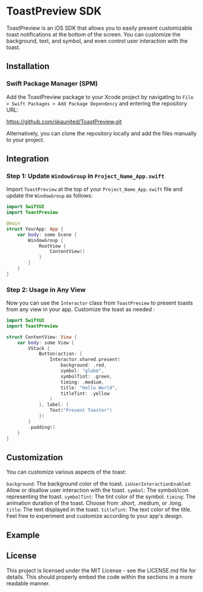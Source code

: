# ToastPreview SDK

ToastPreview is an iOS SDK that allows you to easily present customizable toast notifications at the bottom of the screen. You can customize the background, text, and symbol, and even control user interaction with the toast.

## Installation

### Swift Package Manager (SPM)

Add the ToastPreview package to your Xcode project by navigating to `File > Swift Packages > Add Package Dependency` and entering the repository URL:

https://github.com/skaunited/ToastPreview.git


Alternatively, you can clone the repository locally and add the files manually to your project.

## Integration

### Step 1: Update `WindowGroup` in `Project_Name_App.swift`

Import `ToastPreview` at the top of your `Project_Name_App.swift` file and update the `WindowGroup` as follows:

```swift
import SwiftUI
import ToastPreview

@main
struct YourApp: App {
    var body: some Scene {
        WindowGroup {
            RootView {
                ContentView()
            }
        }
    }
}
```

### Step 2: Usage in Any View
Now you can use the `Interactor` class from `ToastPreview` to present toasts from any view in your app. Customize the toast as needed :

```swift
import SwiftUI
import ToastPreview

struct ContentView: View {
    var body: some View {
        VStack {
            Button(action: {
                Interactor.shared.present(
                    background: .red,
                    symbol: "globe",
                    symbolTint: .green,
                    timing: .medium,
                    title: "Hello World",
                    titleTint: .yellow
                )
            }, label: {
                Text("Present Toaster")
            })
        }
        .padding()
    }
}
```

## Customization

You can customize various aspects of the toast:

`background`: The background color of the toast.
`isUserInteractionEnabled`: Allow or disallow user interaction with the toast.
`symbol`: The symbol/icon representing the toast.
`symbolTint`: The tint color of the symbol.
`timing`: The animation duration of the toast. Choose from .short, .medium, or .long.
`title`: The text displayed in the toast.
`titleTint`: The text color of the title.
Feel free to experiment and customize according to your app's design.

## Example
<!-- Add a GIF or video demonstrating the usage of ToastPreview in your app -->

## License
This project is licensed under the MIT License - see the LICENSE.md file for details.
This should properly embed the code within the sections in a more readable manner.

